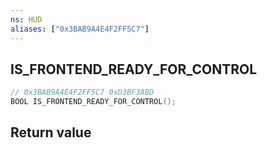 ```yaml
---
ns: HUD
aliases: ["0x3BAB9A4E4F2FF5C7"]
---
```

## IS_FRONTEND_READY_FOR_CONTROL

```c
// 0x3BAB9A4E4F2FF5C7 0xD3BF3ABD
BOOL IS_FRONTEND_READY_FOR_CONTROL();
```


## Return value

